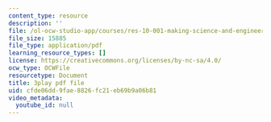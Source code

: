 ```yaml
---
content_type: resource
description: ''
file: /ol-ocw-studio-app/courses/res-10-001-making-science-and-engineering-pictures-a-practical-guide-to-presenting-your-work-spring-2016/cfde06dd9fae8826fc21eb69b9a06b81_7wOsPc0XtpY.pdf
file_size: 15885
file_type: application/pdf
learning_resource_types: []
license: https://creativecommons.org/licenses/by-nc-sa/4.0/
ocw_type: OCWFile
resourcetype: Document
title: 3play pdf file
uid: cfde06dd-9fae-8826-fc21-eb69b9a06b81
video_metadata:
  youtube_id: null
---
```

